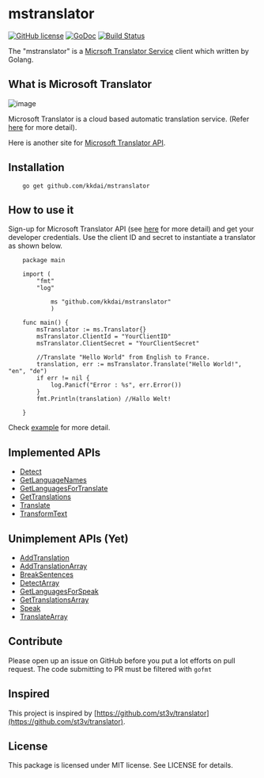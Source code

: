 mstranslator
======================
[![GitHub license](https://img.shields.io/badge/license-MIT-blue.svg)](https://raw.githubusercontent.com/kkdai/mstranslator/master/LICENSE)  [![GoDoc](https://godoc.org/github.com/kkdai/goFbAlbum?status.svg)](https://godoc.org/github.com/kkdai/mstranslator)  [![Build Status](https://travis-ci.org/kkdai/mstranslator.svg)](https://travis-ci.org/kkdai/mstranslator)
 
The "mstranslator" is a [Micrsoft Translator Service](https://www.microsoft.com/translator/) client which written by Golang. 


What is Microsoft Translator 
---------------
![image](https://pbs.twimg.com/profile_images/599262624996462592/N61dCOMr_normal.png)

Microsoft Translator is a cloud based automatic translation service. (Refer [here](https://www.microsoft.com/translator/) for more detail). 

Here is another site for [Microsoft Translator API](https://www.microsoft.com/translator/api.aspx).

Installation
---------------

        go get github.com/kkdai/mstranslator

How to use it
---------------

Sign-up for Microsoft Translator API (see [here](http://blogs.msdn.com/b/translation/p/gettingstarted1.aspx) for more detail) and get your developer credentials. Use the client ID and secret to instantiate a translator as shown below.


        package main
        
        import (
        	"fmt"
        	"log"
        
                ms "github.com/kkdai/mstranslator"
                )
        
        func main() {
        	msTranslator := ms.Translator{}
        	msTranslator.ClientId = "YourClientID"
        	msTranslator.ClientSecret = "YourClientSecret"
        
        	//Translate "Hello World" from English to France.
        	translation, err := msTranslator.Translate("Hello World!", "en", "de")
        	if err != nil {
        		log.Panicf("Error : %s", err.Error())
        	}
        	fmt.Println(translation) //Hallo Welt!        

        }

Check [example](example/main.go) for more detail.


Implemented APIs
---------------

- [Detect](https://msdn.microsoft.com/en-us/library/ff512411.aspx)
- [GetLanguageNames](https://msdn.microsoft.com/en-us/library/ff512414.aspx)
- [GetLanguagesForTranslate](https://msdn.microsoft.com/en-us/library/ff512416.aspx)
- [GetTranslations](https://msdn.microsoft.com/en-us/library/ff512417.aspx)
- [Translate](https://msdn.microsoft.com/en-us/library/ff512421.aspx)
- [TransformText](https://msdn.microsoft.com/en-us/library/dn876735.aspx)


Unimplement APIs (Yet)
---------------

- [AddTranslation](https://msdn.microsoft.com/en-us/library/ff512408.aspx)
- [AddTranslationArray](https://msdn.microsoft.com/en-us/library/ff512409.aspx)
- [BreakSentences](https://msdn.microsoft.com/en-us/library/ff512410.aspx)
- [DetectArray](https://msdn.microsoft.com/en-us/library/ff512412.aspx)        
- [GetLanguagesForSpeak](https://msdn.microsoft.com/en-us/library/ff512415.aspx)
- [GetTranslationsArray](https://msdn.microsoft.com/en-us/library/ff512418.aspx)
- [Speak](https://msdn.microsoft.com/en-us/library/ff512420.aspx)
- [TranslateArray](https://msdn.microsoft.com/en-us/library/ff512422.aspx)


Contribute
---------------

Please open up an issue on GitHub before you put a lot efforts on pull request.
The code submitting to PR must be filtered with `gofmt`

Inspired
---------------

This project is inspired by [https://github.com/st3v/translator](https://github.com/st3v/translator). 


License
---------------

This package is licensed under MIT license. See LICENSE for details.
